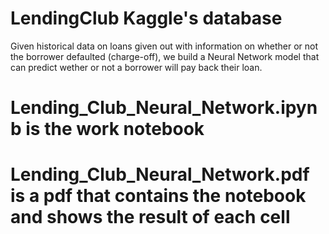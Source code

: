 # LendingClub Kaggle's database
Given historical data on loans given out with information on whether or not the borrower defaulted (charge-off), we build a Neural Network model that can predict wether or not a borrower will pay back their loan.

# Lending_Club_Neural_Network.ipynb is the work notebook
# Lending_Club_Neural_Network.pdf is a pdf that contains the notebook and shows the result of each cell
